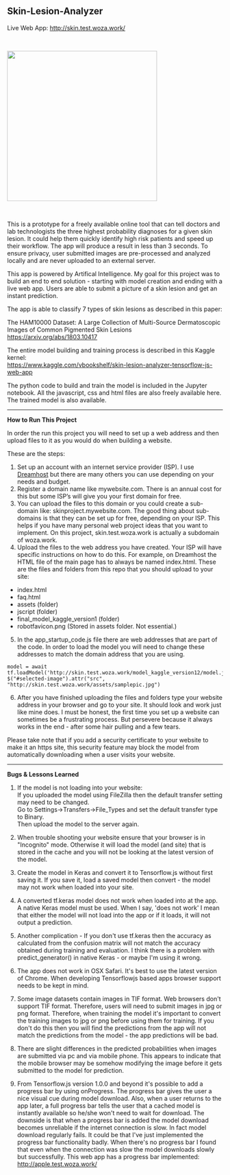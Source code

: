 
## Skin-Lesion-Analyzer

Live Web App: http://skin.test.woza.work/

<br>

<img src="http://skin.test.woza.work/assets/app_pic.png" width="350"></img>

<br>

This is a prototype for a freely available online tool that can tell doctors and lab technologists the three highest probability diagnoses for a given skin lesion. It could help them quickly identify high risk patients and speed up their workflow. The app will produce a result in less than 3 seconds. To ensure privacy, user submitted images are pre-processed and analyzed locally and are never uploaded to an external server. 

This app is powered by Artifical Intelligence. My goal for this project was to build an end to end solution - starting with model creation and ending with a live web app. Users are able to submit a picture of a skin lesion and get an instant prediction. 

The app is able to classify 7 types of skin lesions as described in this paper:

The HAM10000 Dataset: A Large Collection of Multi-Source Dermatoscopic Images of Common Pigmented Skin Lesions<br>
https://arxiv.org/abs/1803.10417


The entire model building and training process is described in this Kaggle kernel:<br>
https://www.kaggle.com/vbookshelf/skin-lesion-analyzer-tensorflow-js-web-app

The python code to build and train the model is included in the Jupyter notebook. All the javascript, css and html files are also freely available here. The trained model is also available.


<hr>


<b>How to Run This Project</b>

In order the run this project you will need to set up a web address and then upload files to it as you would do when building a website. 

These are the steps:

1. Set up an account with an internet service provider (ISP). I use <a href="https://www.dreamhost.com/r.cgi?2163352">Dreamhost</a> but there are many others you can use depending on your needs and budget.
2. Register a domain name like mywebsite.com. There is an annual cost for this but some ISP’s will give you your first domain for free.
3. You can upload the files to this domain or you could create a sub-domain like: skinproject.mywebsite.com. The good thing about sub-domains is that they can be set up for free, depending on your ISP. This helps if you have many personal web project ideas that you want to implement. On this project, skin.test.woza.work is actually a subdomain of woza.work.
4. Upload the files to the web address you have created. Your ISP will have specific instructions on how to do this. For example, on Dreamhost the HTML file of the main page has to always be named index.html. These are the files and folders from this repo that you should upload to your site:<br>

- index.html<br>
- faq.html<br>
- assets (folder)<br>
- jscript (folder)<br>
- final_model_kaggle_version1 (folder)<br>
- robotfavicon.png (Stored in assets folder. Not essential.)<br>

5. In the app_startup_code.js file there are web addresses that are part of the code. In order to load the model you will need to change these addresses to match the domain address that you are using.

```
model = await tf.loadModel('http://skin.test.woza.work/model_kaggle_version12/model.json');
$("#selected-image").attr("src", "http://skin.test.woza.work/assets/samplepic.jpg")
```

6. After you have finished uploading the files and folders type your website address in your browser and go to your site. It should look and work just like mine does. I must be honest, the first time you set up a website can sometimes be a frustrating process. But persevere because it always works in the end - after some hair pulling and a few tears.


Please take note that if you add a security certificate to your website to make it an https site,  this security feature may block the model from automatically downloading when a user visits your website. 


<hr>

<b>Bugs & Lessons Learned</b>

1. If the model is not loading into your website:<br>
If you uploaded the model using FileZilla then the default transfer setting may need to be changed.<br>
Go to Settings->Transfers->File_Types and set the default transfer type to Binary.<br> 
Then upload the model to the server again.

2. When trouble shooting your website ensure that your browser is in "Incognito" mode. Otherwise it will load the model (and site) that is stored in the cache and you will not be looking at the latest version of the model.

3. Create the model in Keras and convert it to Tensorflow.js without first saving it. If you save it, load a saved model then convert - the model may not work when loaded into your site.

4. A converted tf.keras model does not work when loaded into at the app. A native Keras model must be used. When I say, 'does not work' I mean that either the model will not load into the app or if it loads, it will not output a prediction.

5. Another complication - If you don't use tf.keras then the accuracy as calculated from the confusion matrix will not match the accuracy obtained during training and evaluation. I think there is a problem with predict_generator() in native Keras - or maybe I'm using it wrong.

6. The app does not work in OSX Safari. It's best to use the latest version of Chrome. When developing Tensorflowjs based apps browser support needs to be kept in mind.

7. Some image datasets contain images in TIF format. Web browsers don't support TIF format. Therefore, users will need to submit images in jpg or png format. Therefore, when training the model it's important to convert the training images to jpg or png before using them for training. If you don't do this then you will find the predictions from the app will not match the predictions from the model - the app predictions will be bad.

8. There are slight differences in the predicted probabilities when images are submitted via pc and via mobile phone. This appears to indicate that the mobile browser may be somehow modifying the image before it gets submitted to the model for prediction.

9. From Tensorflow.js version 1.0.0 and beyond it's possible to add a progress bar by using onProgress. The progress bar gives the user a nice visual cue during model download. Also, when a user returns to the app later, a full progress bar tells the user that a cached model is instantly available so he/she won't need to wait for download. The downside is that when a progress bar is added the model download becomes unreliable if the internet connection is slow. In fact model download regularly fails. It could be that I've just implemented the progress bar functionality badly. When there's no progress bar I found that even when the connection was slow the model downloads slowly but successfully. This web app has a progress bar implemented: http://apple.test.woza.work/










